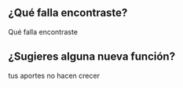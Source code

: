 ## ¿Qué falla encontraste?
Qué falla encontraste
## ¿Sugieres alguna nueva función?
tus aportes no hacen crecer
